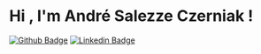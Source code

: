 # Hi , I'm André Salezze Czerniak !

[![Github Badge](https://img.shields.io/badge/-Github-000?style=flat-square&logo=Github&logoColor=white&link=https://github.com/salezzeczerniak)](https://github.com/salezzeczerniak)
[![Linkedin Badge](https://img.shields.io/badge/-LinkedIn-blue?style=flat-square&logo=Linkedin&logoColor=white&link=https://www.linkedin.com/in/andre-salezze-czerniak/)]([https://www.linkedin.com/in/andre-salezze-czerniak](https://www.linkedin.com/in/andre-salezze-czerniak))

<!--
**salezzeczerniak/salezzeczerniak** is a ✨ _special_ ✨ repository because its `README.md` (this file) appears on your GitHub profile.

Here are some ideas to get you started:

- 🔭 I’m currently working on ...
- 🌱 I’m currently learning ...
- 👯 I’m looking to collaborate on ...
- 🤔 I’m looking for help with ...
- 💬 Ask me about ...
- 📫 How to reach me: ...
- 😄 Pronouns: ...
- ⚡ Fun fact: ...
-->

